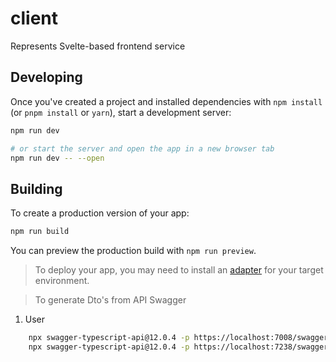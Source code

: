 # client

Represents Svelte-based frontend service

## Developing

Once you've created a project and installed dependencies with `npm install` (or `pnpm install` or `yarn`), start a development server:

```bash
npm run dev

# or start the server and open the app in a new browser tab
npm run dev -- --open
```

## Building

To create a production version of your app:

```bash
npm run build
```

You can preview the production build with `npm run preview`.

> To deploy your app, you may need to install an [adapter](https://kit.svelte.dev/docs/adapters) for your target environment.

> To generate Dto's from API Swagger

1. User

```bash
    npx swagger-typescript-api@12.0.4 -p https://localhost:7008/swagger/v1/swagger.json -o ./src/lib/api -n apiUser.ts --module-name-index 1 -t src/swagger-templates/
    npx swagger-typescript-api@12.0.4 -p https://localhost:7238/swagger/v1/swagger.json -o ./src/lib/api -n apiNotification.ts --module-name-index 1 -t src/swagger-templates/
```
